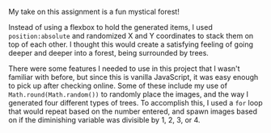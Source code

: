 My take on this assignment is a fun mystical forest!

Instead of using a flexbox to hold the generated items, I used `position:absolute` and randomized X and Y coordinates to stack them on top of each other. I thought this would create a satisfying feeling of going deeper and deeper into a forest, being surrounded by trees.

There were some features I needed to use in this project that I wasn't familiar with before, but since this is vanilla JavaScript, it was easy enough to pick up after checking online. Some of these include my use of `Math.round(Math.random())` to randomly place the images, and the way I generated four different types of trees. To accomplish this, I used a `for` loop that would repeat based on the number entered, and spawn images based on if the diminishing variable was divisible by 1, 2, 3, or 4.
